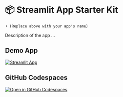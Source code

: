 # 📦 Streamlit App Starter Kit 
```
⬆️ (Replace above with your app's name)
```

Description of the app ...

## Demo App 

[![Streamlit App](https://static.streamlit.io/badges/streamlit_badge_black_white.svg)](https://howard-haowen-rag-with-llamaindex.streamlit.app/)

## GitHub Codespaces

[![Open in GitHub Codespaces](https://github.com/codespaces/badge.svg)](https://codespaces.new/howard-haowen/streamlit-starter-kit?quickstart=1)



